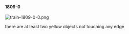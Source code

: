 #### 1809-0
![train-1809-0-0.png](https://github.com/lil-lab/nlvr/raw/master/nlvr/train/images/78/train-1809-0-0.png "train-1809-0-0.png")

there are at least two yellow objects not touching any edge